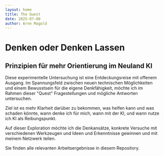 ```yaml
---
layout: home
title: The Quest
date: 2025-07-08
author: Arne Magold
---
```


# Denken oder Denken Lassen

## Prinzipien für mehr Orientierung im Neuland KI

Diese experimentelle Untersuchung ist eine Entdeckungsreise mit offenem Ausgang.
Im Spannungsfeld zwischen neuen technischen Möglichkeiten und einem Bewusstsein für die eigene Denkfähigkeit, möchte ich im Rahmen dieser "Quest" Fragestellungen und mögliche Antworten untersuchen.

Ziel ist es mehr Klarheit darüber zu bekommen, was helfen kann und was schaden könnte, wann denke ich für mich, wann mit der KI, und wann nutze ich KI als Reibungspunkt.

Auf dieser Exploration möchte ich die Denkansätze, konkrete Versuche mit verschiedenen Werkzeugen und Ideen und Erkenntnisse gewinnen und mit meinem Netzwerk teilen.

Sie finden alle relevanten Arbeitsergebnisse in diesem Repository.


